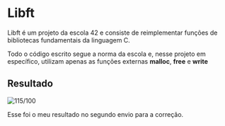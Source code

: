 # Libft

Libft é um projeto da escola 42 e consiste de reimplementar funções de bibliotecas fundamentais da linguagem C.

Todo o código escrito segue a norma da escola e, nesse projeto em específico, utilizam apenas as funções externas **malloc**, **free** e **write**

## Resultado

![115/100](http://i.imgur.com/4DM0VYvl.png)

Esse foi o meu resultado no segundo envio para a correção.
